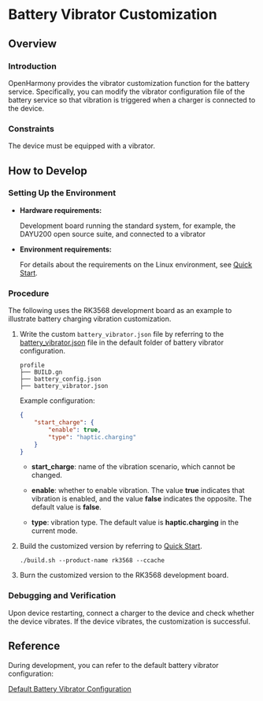 # Battery Vibrator Customization

## Overview

### Introduction

OpenHarmony provides the vibrator customization function for the battery service. Specifically, you can modify the vibrator configuration file of the battery service so that vibration is triggered when a charger is connected to the device.

### Constraints

The device must be equipped with a vibrator.


## **How to Develop**

### Setting Up the Environment

- **Hardware requirements:**

  Development board running the standard system, for example, the DAYU200 open source suite, and connected to a vibrator

- **Environment requirements:**

  For details about the requirements on the Linux environment, see [Quick Start](../quick-start/quickstart-overview.md).

### Procedure

The following uses the RK3568 development board as an example to illustrate battery charging vibration customization.

1. Write the custom `battery_vibrator.json` file by referring to the [battery_vibrator.json](https://gitee.com/openharmony/powermgr_battery_manager/tree/master/services/native/profile/battery_vibrator.json) file in the default folder of battery vibrator configuration. 

    ```text
    profile
    ├── BUILD.gn
    ├── battery_config.json
    ├── battery_vibrator.json
    ```

    Example configuration:

    ```json
    {
        "start_charge": {
            "enable": true, 
            "type": "haptic.charging"
        }
    }
    ```
   - **start_charge**: name of the vibration scenario, which cannot be changed.

   - **enable**: whether to enable vibration. The value **true** indicates that vibration is enabled, and the value **false** indicates the opposite. The default value is **false**.

   - **type**: vibration type. The default value is **haptic.charging** in the current mode.

2. Build the customized version by referring to [Quick Start](../quick-start/quickstart-overview.md).

    ```shell
    ./build.sh --product-name rk3568 --ccache
    ```

3. Burn the customized version to the RK3568 development board.

### Debugging and Verification

Upon device restarting, connect a charger to the device and check whether the device vibrates. If the device vibrates, the customization is successful.


## Reference

During development, you can refer to the default battery vibrator configuration:

[Default Battery Vibrator Configuration](https://gitee.com/openharmony/powermgr_battery_manager/tree/master/services/native/profile)
